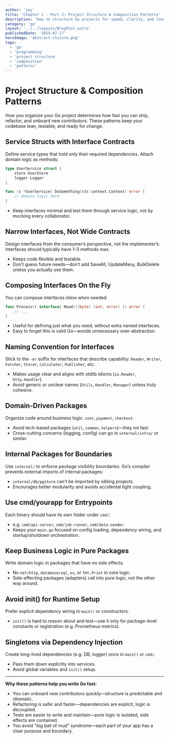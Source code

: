 ```yaml
---
author: 'jey'
title: 'Chapter 2 - Part 2: Project Structure & Composition Patterns'
description: 'How to structure Go projects for speed, clarity, and long-term maintainability'
category: 'go'
layout: '../../layouts/BlogPost.astro'
publishedDate: '2025-07-17'
heroImage: 'abstract-clojure.png'
tags:
  - 'go'
  - 'programming'
  - 'project structure'
  - 'composition'
  - 'patterns'
---
```


# Project Structure & Composition Patterns

How you organize your Go project determines how fast you can ship, refactor, and onboard new contributors. These patterns keep your codebase lean, testable, and ready for change.

## Service Structs with Interface Contracts

Define service types that hold only their required dependencies. Attach domain logic as methods:

```go
type UserService struct {
    store UserStore
    logger Logger
}

func (s *UserService) DoSomething(ctx context.Context) error {
    // domain logic here
}
```
- Keep interfaces minimal and test them through service logic, not by mocking every collaborator.

## Narrow Interfaces, Not Wide Contracts

Design interfaces from the consumer’s perspective, not the implementer’s. Interfaces should typically have 1–3 methods max.

- Keeps code flexible and testable.
- Don’t guess future needs—don’t add SaveAll, UpdateMany, BulkDelete unless you actually use them.

## Composing Interfaces On the Fly

You can compose interfaces inline when needed:

```go
func Process(r interface{ Read([]byte) (int, error) }) error {
    // ...
}
```
- Useful for defining just what you need, without extra named interfaces.
- Easy to forget this is valid Go—avoids unnecessary over-abstraction.

## Naming Convention for Interfaces

Stick to the `-er` suffix for interfaces that describe capability: `Reader`, `Writer`, `Fetcher`, `Storer`, `Calculator`, `Publisher`, etc.

- Makes usage clear and aligns with stdlib idioms (`io.Reader`, `http.Handler`).
- Avoid generic or unclear names (`Utils`, `Handler`, `Manager`) unless truly cohesive.

## Domain-Driven Packages

Organize code around business logic: `user`, `payment`, `checkout`.

- Avoid tech-based packages (`util`, `common`, `helpers`)—they rot fast.
- Cross-cutting concerns (logging, config) can go in `internal/infra/` or similar.

## Internal Packages for Boundaries

Use `internal/` to enforce package visibility boundaries. Go’s compiler prevents external imports of internal packages:

- `internal/db/pgstore` can't be imported by sibling projects.
- Encourages better modularity and avoids accidental tight coupling.

## Use cmd/yourapp for Entrypoints

Each binary should have its own folder under `cmd/`:

- e.g. `cmd/api-server`, `cmd/job-runner`, `cmd/data-seeder`.
- Keeps your `main.go` focused on config loading, dependency wiring, and startup/shutdown orchestration.

## Keep Business Logic in Pure Packages

Write domain logic in packages that have no side effects.

- No `net/http`, `database/sql`, `os`, or `fmt.Print` in core logic.
- Side-effecting packages (adapters) call into pure logic, not the other way around.

## Avoid init() for Runtime Setup

Prefer explicit dependency wiring in `main()` or constructors.

- `init()` is hard to reason about and test—use it only for package-level constants or registration (e.g. Prometheus metrics).

## Singletons via Dependency Injection

Create long-lived dependencies (e.g. DB, logger) once in `main()` or `cmd/`.

- Pass them down explicitly into services.
- Avoid global variables and `init()` setup.

---

**Why these patterns help you write Go fast:**
- You can onboard new contributors quickly—structure is predictable and idiomatic.
- Refactoring is safer and faster—dependencies are explicit, logic is decoupled.
- Tests are easier to write and maintain—pure logic is isolated, side effects are contained.
- You avoid "big ball of mud" syndrome—each part of your app has a clear purpose and boundary.

